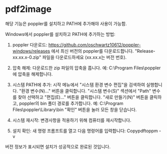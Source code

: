 # pdf2image
해당 기능은 poppler를 설치하고 PATH에 추가해야 사용이 가능함. 

Windows에서 poppler를 설치하고 PATH에 추가하는 방법:

1. poppler 다운로드:
  https://github.com/oschwartz10612/poppler-windows/releases 에서 최신 버전의 poppler를 다운로드합니다.
  "Release-xx.xx.x-0.zip" 파일을 다운로드하세요 (xx.xx.x는 버전 번호).


2. 압축 해제:
  다운로드한 zip 파일의 압축을 풉니다.
  예: C:\Program Files\poppler에 압축을 해제합니다.


3. 시스템 PATH에 추가:
  시작 메뉴에서 "시스템 환경 변수 편집"을 검색하여 실행합니다.
  "환경 변수(N)..." 버튼을 클릭합니다.
  "시스템 변수(S)" 섹션에서 "Path" 변수를 찾아 선택하고 "편집(E)..." 버튼을 클릭합니다.
  "새로 만들기(N)" 버튼을 클릭하고, poppler의 bin 폴더 경로를 추가합니다.
  예: C:\Program Files\poppler\Library\bin
  "확인" 버튼을 눌러 모든 창을 닫습니다.


4. 시스템 재시작:
  변경사항을 적용하기 위해 컴퓨터를 재시작합니다.


5. 설치 확인:
  새 명령 프롬프트를 열고 다음 명령어를 입력합니다:
  Copypdftoppm -v

  버전 정보가 표시되면 설치가 성공적으로 완료된 것입니다.
